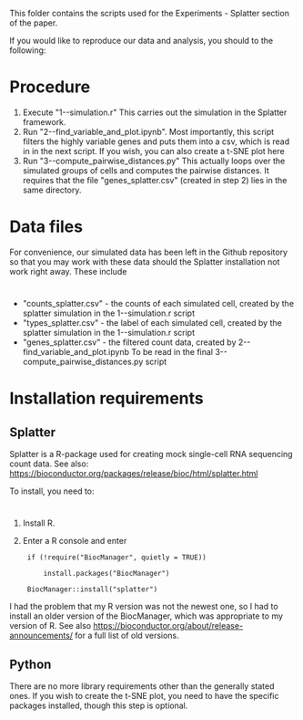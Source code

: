 This folder contains the scripts used for the Experiments - Splatter section of the paper.

If you would like to reproduce our data and analysis, you should to the following:

# Procedure
1. Execute "1--simulation.r" This carries out the simulation in the Splatter framework.
2. Run "2--find_variable_and_plot.ipynb". Most importantly, this script filters the highly variable genes and puts them into a csv, which is read in in the next script.
	If you wish, you can also create a t-SNE plot here
3. Run "3--compute_pairwise_distances.py" This actually loops over the simulated groups of cells and computes the pairwise distances. It requires that the file "genes_splatter.csv" (created in step 2) lies in the same directory. 

# Data files
For convenience, our simulated data has been left in the Github repository so that you may work with these data should the Splatter installation not work right away.
These include
#
- "counts_splatter.csv" - the counts of each simulated cell, created by the splatter simulation in the 1--simulation.r script
- "types_splatter.csv" - the label of each simulated cell, created by the splatter simulation in the 1--simulation.r script
- "genes_splatter.csv" - the filtered count data, created by 2--find_variable_and_plot.ipynb To be read in the final 3--compute_pairwise_distances.py script

# Installation requirements

## Splatter
Splatter is a R-package used for creating mock single-cell RNA sequencing count data. See also: https://bioconductor.org/packages/release/bioc/html/splatter.html

To install, you need to:
#
1. Install R.
2. Enter a R console and enter 

	    if (!require("BiocManager", quietly = TRUE))

	        install.packages("BiocManager")

	    BiocManager::install("splatter")

I had the problem that my R version was not the newest one, so I had to install an older version of the BiocManager, which was appropriate to my version of R. See also https://bioconductor.org/about/release-announcements/ for a full list of old versions.

## Python
There are no more library requirements other than the generally stated ones. If you wish to create the t-SNE plot, you need to have the specific packages installed, though this step is optional.
